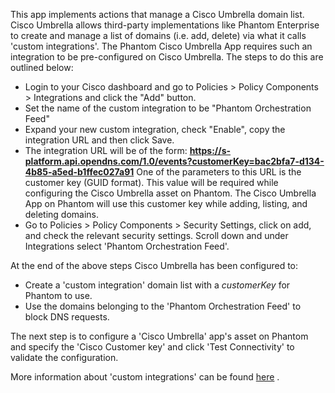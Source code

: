 [comment]: # " File: readme.md"
[comment]: # "  Copyright (c) 2021 Splunk Inc."
[comment]: # ""
[comment]: # "  Licensed under Apache 2.0 (https://www.apache.org/licenses/LICENSE-2.0.txt)"
[comment]: # ""
This app implements actions that manage a Cisco Umbrella domain list. Cisco Umbrella allows
third-party implementations like Phantom Enterprise to create and manage a list of domains (i.e.
add, delete) via what it calls 'custom integrations'. The Phantom Cisco Umbrella App requires such
an integration to be pre-configured on Cisco Umbrella. The steps to do this are outlined below:

-   Login to your Cisco dashboard and go to Policies > Policy Components > Integrations and click
    the "Add" button.
-   Set the name of the custom integration to be "Phantom Orchestration Feed"
-   Expand your new custom integration, check "Enable", copy the integration URL and then click
    Save.
-   The integration URL will be of the form:
    **https://s-platform.api.opendns.com/1.0/events?customerKey=bac2bfa7-d134-4b85-a5ed-b1ffec027a91**
    One of the parameters to this URL is the customer key (GUID format). This value will be required
    while configuring the Cisco Umbrella asset on Phantom. The Cisco Umbrella App on Phantom will
    use this customer key while adding, listing, and deleting domains.
-   Go to Policies > Policy Components > Security Settings, click on add, and check the relevant
    security settings. Scroll down and under Integrations select 'Phantom Orchestration Feed'.

At the end of the above steps Cisco Umbrella has been configured to:  

-   Create a 'custom integration' domain list with a *customerKey* for Phantom to use.
-   Use the domains belonging to the 'Phantom Orchestration Feed' to block DNS requests.

The next step is to configure a 'Cisco Umbrella' app's asset on Phantom and specify the 'Cisco
Customer key' and click 'Test Connectivity' to validate the configuration.

More information about 'custom integrations' can be found
[here](https://support.umbrella.com/hc/en-us/articles/231248748) .  
